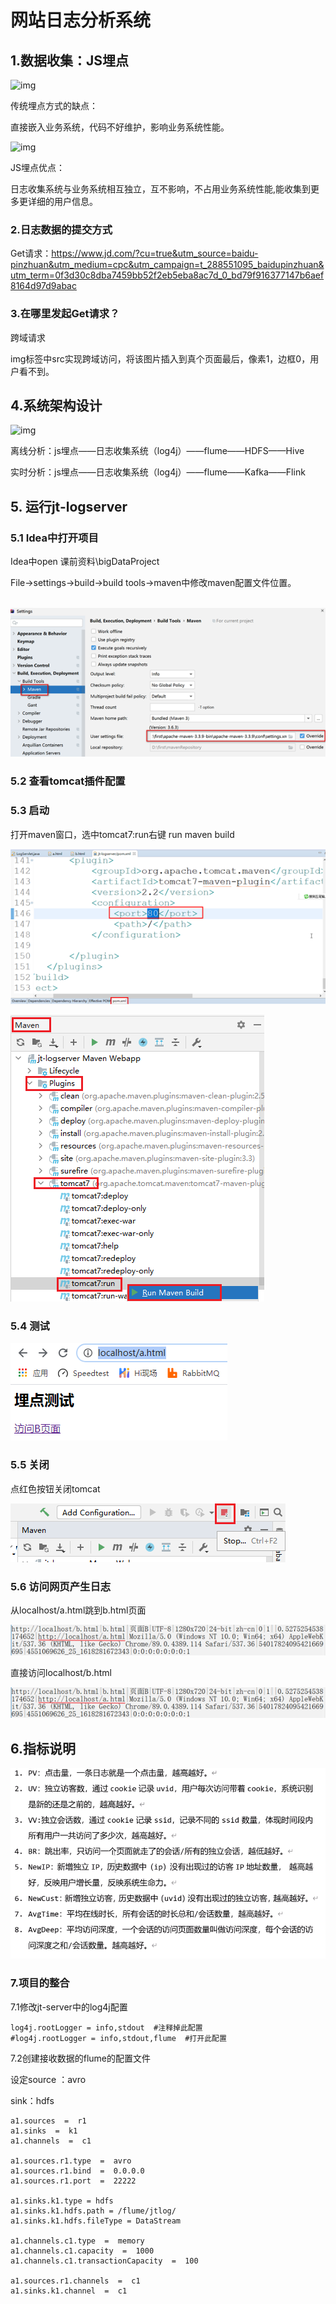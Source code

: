 # 网站日志分析系统

## 1.数据收集：JS埋点

![img](https://img-blog.csdnimg.cn/202005191642346.png?x-oss-process=image/watermark,type_ZmFuZ3poZW5naGVpdGk,shadow_10,text_aHR0cHM6Ly9ibG9nLmNzZG4ubmV0L2RjYzE1MDExMDAzMTAx,size_16,color_FFFFFF,t_70)

传统埋点方式的缺点：

直接嵌入业务系统，代码不好维护，影响业务系统性能。

![img](https://img-blog.csdnimg.cn/20200519164242784.png?x-oss-process=image/watermark,type_ZmFuZ3poZW5naGVpdGk,shadow_10,text_aHR0cHM6Ly9ibG9nLmNzZG4ubmV0L2RjYzE1MDExMDAzMTAx,size_16,color_FFFFFF,t_70)

JS埋点优点：

日志收集系统与业务系统相互独立，互不影响，不占用业务系统性能,能收集到更多更详细的用户信息。



### 2.日志数据的提交方式

Get请求：https://www.jd.com/?cu=true&utm_source=baidu-pinzhuan&utm_medium=cpc&utm_campaign=t_288551095_baidupinzhuan&utm_term=0f3d30c8dba7459bb52f2eb5eba8ac7d_0_bd79f916377147b6aef8164d97d9abac

### 3.在哪里发起Get请求？

跨域请求

img标签中src实现跨域访问，将该图片插入到真个页面最后，像素1，边框0，用户看不到。

## 4.系统架构设计

![img](https://img-blog.csdnimg.cn/20200519164554936.png?x-oss-process=image/watermark,type_ZmFuZ3poZW5naGVpdGk,shadow_10,text_aHR0cHM6Ly9ibG9nLmNzZG4ubmV0L2RjYzE1MDExMDAzMTAx,size_16,color_FFFFFF,t_70)

离线分析：js埋点——日志收集系统（log4j）——flume——HDFS——Hive

实时分析：js埋点——日志收集系统（log4j）——flume——Kafka——Flink

## 5. 运行jt-logserver

### 5.1 Idea中打开项目

Idea中open 课前资料\bigDataProject

File->settings->build->build tools->maven中修改maven配置文件位置。

​        ![1626880649849](day05_日志接收处理.assets/1626880649849.png)                                          

 

### 5.2    查看tomcat插件配置

   

### 5.3    启动

打开maven窗口，选中tomcat7:run右键 run maven build

   ![1626880656590](day05_日志接收处理.assets/1626880656590.png)

 ![1626880667270](day05_日志接收处理.assets/1626880667270.png)

### 5.4   测试

   ![1626880673656](day05_日志接收处理.assets/1626880673656.png)

### 5.5     关闭

点红色按钮关闭tomcat

   ![1626880685535](day05_日志接收处理.assets/1626880685535.png)

### 5.6   访问网页产生日志

从localhost/a.html跳到b.html页面

   ![1626880691739](day05_日志接收处理.assets/1626880691739.png)

 

直接访问localhost/b.html

   ![1626880697189](day05_日志接收处理.assets/1626880697189.png)

##  6.指标说明

![1626882810140](day05_日志接收处理.assets/1626882810140.png)

### 7.项目的整合

7.1修改jt-server中的log4j配置

```
log4j.rootLogger = info,stdout  #注释掉此配置
#log4j.rootLogger = info,stdout,flume  #打开此配置
```

7.2创建接收数据的flume的配置文件

设定source ：avro

sink：hdfs

```properties
a1.sources  =  r1
a1.sinks  =  k1
a1.channels  =  c1

a1.sources.r1.type  =  avro
a1.sources.r1.bind  =  0.0.0.0
a1.sources.r1.port  =  22222

a1.sinks.k1.type = hdfs
a1.sinks.k1.hdfs.path = /flume/jtlog/
a1.sinks.k1.hdfs.fileType = DataStream

a1.channels.c1.type  =  memory
a1.channels.c1.capacity  =  1000
a1.channels.c1.transactionCapacity  =  100
 
a1.sources.r1.channels  =  c1
a1.sinks.k1.channel  =  c1
```

